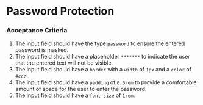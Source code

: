 # Password Protection

### Acceptance Criteria

1. The input field should have the type `password` to ensure the entered password is masked.
2. The input field should have a placeholder `*******` to indicate the user that the entered text will not be visible.
3. The input field should have a `border` with a `width` of `1px` and a `color` of `#ccc`.
4. The input field should have a `padding` of `0.5rem` to provide a comfortable amount of space for the user to enter the password.
5. The input field should have a `font-size` of `1rem`.
